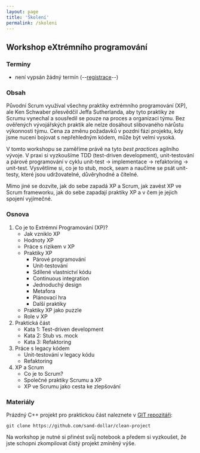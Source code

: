 ```yaml
---
layout: page
title: 'Školení'
permalink: /skoleni
---
```


## Workshop eXtrémního programování

### Termíny

- není vypsán žádný termín (--[registrace]()--)

### Obsah

Původní Scrum využíval všechny praktiky extrémního programování (XP),
ale Ken Schwaber přesvědčil Jeffa Sutherlanda, aby tyto praktiky ze Scrumu vynechal
a sousředil se pouze na proces a organizaci týmu.
Bez ověřených vývojářských praktik ale nelze dosáhout
slibovaného nárůstu výkonnosti týmu. Cena za změnu
požadavků v pozdní fázi projektu, kdy jsme nuceni bojovat s nepřehledným kódem,
může být velmi vysoká.

V tomto workshopu se zaměříme právě na tyto *best practices* agilního vývoje.
V praxi si vyzkoušíme TDD (test-driven development), unit-testování a párové programování
v cyklu unit-test &rarr; implementace &rarr; refaktoring &rarr; unit-test. Vysvětlíme si,
co je to stub, mock, seam a naučíme se psát unit-testy, které jsou udržovatelné,
důvěryhodné a čitelné.

Mimo jiné se dozvíte, jak do sebe zapadá XP a Scrum, jak zavést XP ve Scrum frameworku,
jak do sebe zapadají praktiky XP a v čem je jejich spojení vyjímečné.

### Osnova

1. Co je to Extrémní Programování (XP)?
   - Jak vzniklo XP
   - Hodnoty XP
   - Práce s rizikem v XP
   - Praktiky XP
     - Párové programování
     - Unit-testování
     - Sdílené vlastnictví kódu
     - Continuous integration
     - Jednoduchý design
     - Metafora
     - Plánovací hra
     - Další praktiky
   - Praktiky XP jako puzzle
   - Role v XP
1. Praktická část
   - Kata 1: Test-driven development
   - Kata 2: Stub vs. mock
   - Kata 3: Refaktoring
1. Práce s legacy kódem
   - Unit-testování v legacy kódu
   - Refaktoring
1. XP a Scrum
   - Co je to Scrum?
   - Společné praktiky Scrumu a XP
   - XP ve Scrumu jako cesta ke zlepšování

### Materiály

Prázdný C++ projekt pro praktickou část naleznete v [GIT repozitáři](https://github.com/sand-dollar/clean-project):

```
git clone https://github.com/sand-dollar/clean-project
```

Na workshop je nutné si přinést svůj notebook a předem si vyzkoušet, že jste schopni zkompilovat čistý projekt
zmíněný výše.

[//]: # (Příprava na Professional Scrum Master certifikaci)
[//]: # (Design patterns)
[//]: # (Firemní kultury)

